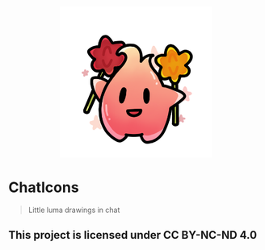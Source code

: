 <p align="center">
  <img src="https://github.com/LumaLibre/artwork/blob/master/lumas/styled/HungryLuma.png?raw=true" alt="Luma" width="" height="300">
</p>

# ChatIcons

> Little luma drawings in chat

## This project is licensed under CC BY-NC-ND 4.0 
